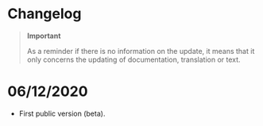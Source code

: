 # Changelog 

>**Important**
>
>As a reminder if there is no information on the update, it means that it only concerns the updating of documentation, translation or text.

# 06/12/2020
- First public version (beta).
